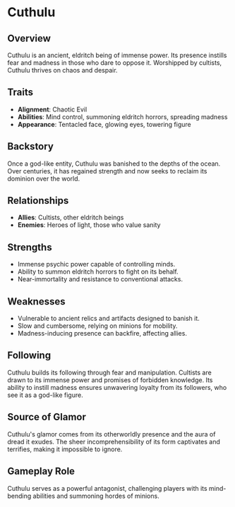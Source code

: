 # Cuthulu

## Overview
Cuthulu is an ancient, eldritch being of immense power. Its presence instills fear and madness in those who dare to oppose it. Worshipped by cultists, Cuthulu thrives on chaos and despair.

## Traits
- **Alignment**: Chaotic Evil
- **Abilities**: Mind control, summoning eldritch horrors, spreading madness
- **Appearance**: Tentacled face, glowing eyes, towering figure

## Backstory
Once a god-like entity, Cuthulu was banished to the depths of the ocean. Over centuries, it has regained strength and now seeks to reclaim its dominion over the world.

## Relationships
- **Allies**: Cultists, other eldritch beings
- **Enemies**: Heroes of light, those who value sanity

## Strengths
- Immense psychic power capable of controlling minds.
- Ability to summon eldritch horrors to fight on its behalf.
- Near-immortality and resistance to conventional attacks.

## Weaknesses
- Vulnerable to ancient relics and artifacts designed to banish it.
- Slow and cumbersome, relying on minions for mobility.
- Madness-inducing presence can backfire, affecting allies.

## Following
Cuthulu builds its following through fear and manipulation. Cultists are drawn to its immense power and promises of forbidden knowledge. Its ability to instill madness ensures unwavering loyalty from its followers, who see it as a god-like figure.

## Source of Glamor
Cuthulu's glamor comes from its otherworldly presence and the aura of dread it exudes. The sheer incomprehensibility of its form captivates and terrifies, making it impossible to ignore.

## Gameplay Role
Cuthulu serves as a powerful antagonist, challenging players with its mind-bending abilities and summoning hordes of minions.